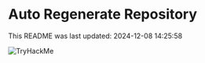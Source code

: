# Auto Regenerate Repository

This README was last updated: 2024-12-08 14:25:58

 ![TryHackMe](https://tryhackme.com/badge/533634)